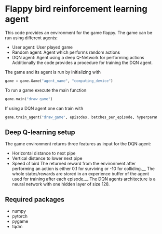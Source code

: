 # Flappy bird reinforcement learning agent
This code provides an environment for the game flappy. The game can be run using different agents:
- User agent: User played game
- Random agent: Agent which performs random actions
- DQN agent: Agent using a deep Q-Network for performing actions
Additionally the code provides a procedure for training the DQN agent.

The game and its agent is run by initializing with
```python
game = game.Game("agent_name", "computing_device")
```
To run a game execute the main function
```python
game.main("draw_game")
```
If using a DQN agent one can train with
```python
game.train_agent("draw_game", episodes, batches_per_episode, hyperparameters)
```

## Deep Q-learning setup
The game environment returns three features as input for the DQN agent:
- Horizontal distance to next pipe
- Vertical distance to lower next pipe
- Speed of bird
The returned reward from the environment after performing an action is either 0.1 for surviving or -10 for colliding.__
The whole states/rewards are stored in an experience buffer of the agent used for training after each episode.__
The DQN agents architecture is a neural network with one hidden layer of size 128.

## Required packages
- numpy
- pytorch
- pygame
- tqdm
